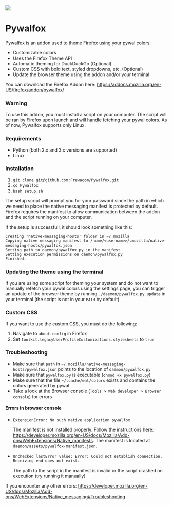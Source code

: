
<img src="https://i.imgur.com/tZybQsU.gif"/>

# Pywalfox

Pywalfox is an addon used to theme Firefox using your pywal colors.
- Customizable colors
- Uses the Firefox Theme API
- Automatic theming for DuckDuckGo (Optional)
- Custom CSS with bold text, styled dropdowns, etc. (Optional)
- Update the browser theme using the addon and/or your terminal

You can download the Firefox Addon here: https://addons.mozilla.org/en-US/firefox/addon/pywalfox/

### Warning
To use this addon, you must install a script on your computer. The script will be ran by Firefox upon launch and will handle fetching your pywal colors. As of now, Pywalfox supports only Linux.

### Requirements
- Python (both 2.x and 3.x versions are supported)
- Linux

### Installation
1. `git clone git@github.com:Frewacom/Pywalfox.git`
2. `cd Pywalfox`
3. `bash setup.sh`

The setup script will prompt you for your password since the path in which we need to place the native messaging manifest is protected by default. Firefox requires the manifest to allow communication between the addon and the script running on your computer.

If the setup is successfull, it should look something like this:
```
Creating 'native-messaging-hosts' folder in ~/.mozilla
Copying native messaging manifest to /home/<username>/.mozilla/native-messaging-hosts/pywalfox.json
Setting path to daemon/pywalfox.py in the manifest
Setting execution permissions on daemon/pywalfox.py
Finished.
```

### Updating the theme using the terminal
If you are using some script for theming your system and do not want to manually refetch your pywal colors using the settings page, you can trigger an update of the browser theme by running `./daemon/pywalfox.py update` in your terminal (the script is not in your `PATH` by default).

### Custom CSS
If you want to use the custom CSS, you must do the following:
1. Navigate to `about:config` in Firefox
2. Set `toolkit.legacyUserProfileCustomizations.stylesheets` to `true`

### Troubleshooting
* Make sure that `path` in `~/.mozilla/native-messaging-hosts/pywalfox.json` points to the location of `daemon/pywalfox.py`
* Make sure that `pywalfox.py` is executable (`chmod +x pywalfox.py`)
* Make sure that the file `~/.cache/wal/colors` exists and contains the colors generated by pywal
* Take a look at the Browser console (`Tools > Web developer > Browser console`) for errors

#### Errors in browser console
- `ExtensionError: No such native application pywalfox`

   The manifest is not installed properly. Follow the instructions here: https://developer.mozilla.org/en-US/docs/Mozilla/Add-ons/WebExtensions/Native_manifests. The manifest is located at `daemon/assets/pywalfox-manifest.json`.

- `Unchecked lastError value: Error: Could not establish connection. Receiving end does not exist.`

   The path to the script in the manifest is invalid or the script crashed on execution (try running it manually)

If you encounter any other errors: https://developer.mozilla.org/en-US/docs/Mozilla/Add-ons/WebExtensions/Native_messaging#Troubleshooting

